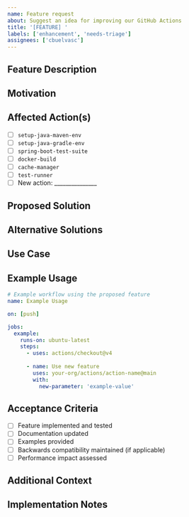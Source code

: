 ```yaml
---
name: Feature request
about: Suggest an idea for improving our GitHub Actions
title: '[FEATURE] '
labels: ['enhancement', 'needs-triage']
assignees: ['cbuelvasc']
---
```


## Feature Description
<!-- A clear and concise description of what you want to happen -->

## Motivation
<!-- Is your feature request related to a problem? Please describe the problem -->

## Affected Action(s)
<!-- Which action(s) would this feature enhance or would this be a new action? -->
- [ ] `setup-java-maven-env`
- [ ] `setup-java-gradle-env`
- [ ] `spring-boot-test-suite`
- [ ] `docker-build`
- [ ] `cache-manager`
- [ ] `test-runner`
- [ ] New action: _______________

## Proposed Solution
<!-- Describe the solution you'd like -->

## Alternative Solutions
<!-- Describe any alternative solutions or features you've considered -->

## Use Case
<!-- Describe your specific use case for this feature -->

## Example Usage
<!-- If applicable, provide an example of how this feature would be used -->
```yaml
# Example workflow using the proposed feature
name: Example Usage

on: [push]

jobs:
  example:
    runs-on: ubuntu-latest
    steps:
      - uses: actions/checkout@v4
      
      - name: Use new feature
        uses: your-org/actions/action-name@main
        with:
          new-parameter: 'example-value'
```

## Acceptance Criteria
<!-- Define what needs to be done for this feature to be considered complete -->
- [ ] Feature implemented and tested
- [ ] Documentation updated
- [ ] Examples provided
- [ ] Backwards compatibility maintained (if applicable)
- [ ] Performance impact assessed

## Additional Context
<!-- Add any other context, mockups, or examples about the feature request here -->

## Implementation Notes
<!-- If you have ideas about how this could be implemented, please share them here --> 
